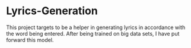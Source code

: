 # Lyrics-Generation

This project targets to be a helper in generating lyrics in accordance with the word being entered. After being trained on big data sets, I have put forward this model.

